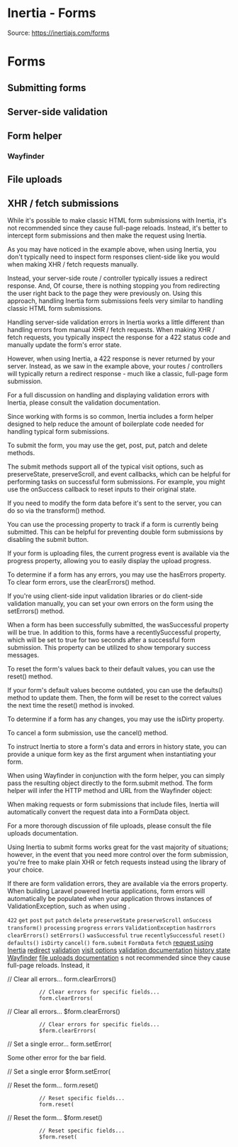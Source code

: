 # Inertia - Forms

Source: https://inertiajs.com/forms

# Forms

## Submitting forms

## Server-side validation

## Form helper

### Wayfinder

## File uploads

## XHR / fetch submissions

While it's possible to make classic HTML form submissions with Inertia, it's not recommended since they cause full-page reloads. Instead, it's better to intercept form submissions and then make the request using Inertia.

As you may have noticed in the example above, when using Inertia, you don't typically need to inspect form responses client-side like you would when making XHR / fetch requests manually.

Instead, your server-side route / controller typically issues a redirect response. And, Of course, there is nothing stopping you from redirecting the user right back to the page they were previously on. Using this approach, handling Inertia form submissions feels very similar to handling classic HTML form submissions.

Handling server-side validation errors in Inertia works a little different than handling errors from manual XHR / fetch requests. When making XHR / fetch requests, you typically inspect the response for a 422 status code and manually update the form's error state.

However, when using Inertia, a 422 response is never returned by your server. Instead, as we saw in the example above, your routes / controllers will typically return a redirect response - much like a classic, full-page form submission.

For a full discussion on handling and displaying validation errors with Inertia, please consult the validation documentation.

Since working with forms is so common, Inertia includes a form helper designed to help reduce the amount of boilerplate code needed for handling typical form submissions.

To submit the form, you may use the get, post, put, patch and delete methods.

The submit methods support all of the typical visit options, such as preserveState, preserveScroll, and event callbacks, which can be helpful for performing tasks on successful form submissions. For example, you might use the onSuccess callback to reset inputs to their original state.

If you need to modify the form data before it's sent to the server, you can do so via the transform() method.

You can use the processing property to track if a form is currently being submitted. This can be helpful for preventing double form submissions by disabling the submit button.

If your form is uploading files, the current progress event is available via the progress property, allowing you to easily display the upload progress.

To determine if a form has any errors, you may use the hasErrors property. To clear form errors, use the clearErrors() method.

If you're using client-side input validation libraries or do client-side validation manually, you can set your own errors on the form using the setErrors() method.

When a form has been successfully submitted, the wasSuccessful property will be true. In addition to this, forms have a recentlySuccessful property, which will be set to true for two seconds after a successful form submission. This property can be utilized to show temporary success messages.

To reset the form's values back to their default values, you can use the reset() method.

If your form's default values become outdated, you can use the defaults() method to update them. Then, the form will be reset to the correct values the next time the reset() method is invoked.

To determine if a form has any changes, you may use the isDirty property.

To cancel a form submission, use the cancel() method.

To instruct Inertia to store a form's data and errors in history state, you can provide a unique form key as the first argument when instantiating your form.

When using Wayfinder in conjunction with the form helper, you can simply pass the resulting object directly to the form.submit method. The form helper will infer the HTTP method and URL from the Wayfinder object:

When making requests or form submissions that include files, Inertia will automatically convert the request data into a FormData object.

For a more thorough discussion of file uploads, please consult the file uploads documentation.

Using Inertia to submit forms works great for the vast majority of situations; however, in the event that you need more control over the form submission, you're free to make plain XHR or fetch requests instead using the library of your choice.

If there are form validation errors, they are available via the errors property. When building Laravel powered Inertia applications, form errors will automatically be populated when your application throws instances of ValidationException, such as when using .

`422`
`get`
`post`
`put`
`patch`
`delete`
`preserveState`
`preserveScroll`
`onSuccess`
`transform()`
`processing`
`progress`
`errors`
`ValidationException`
`hasErrors`
`clearErrors()`
`setErrors()`
`wasSuccessful`
`true`
`recentlySuccessful`
`reset()`
`defaults()`
`isDirty`
`cancel()`
`form.submit`
`FormData`
`fetch`
[request using Inertia](/manual-visits)
[redirect](/redirects)
[validation](/validation)
[visit options](/manual-visits)
[validation documentation](/validation)
[history state](/remembering-state)
[Wayfinder](https://github.com/laravel/wayfinder)
[file uploads documentation](/file-uploads)
s not recommended since they cause
        full-page reloads. Instead, it

// Clear all errors...
              form.clearErrors()

              // Clear errors for specific fields...
              form.clearErrors(

// Clear all errors...
              $form.clearErrors()

              // Clear errors for specific fields...
              $form.clearErrors(

// Set a single error...
              form.setError(

Some other error for the bar field.

// Set a single error
              $form.setError(

// Reset the form...
              form.reset()

              // Reset specific fields...
              form.reset(

// Reset the form...
              $form.reset()

              // Reset specific fields...
              $form.reset(
